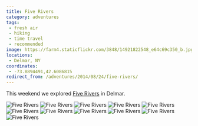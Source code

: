 ```yaml
---
title: Five Rivers
category: adventures
tags:
 - fresh air
 - hiking
 - time travel
 - recommended
image: https://farm4.staticflickr.com/3848/14921822548_e64c69c350_b.jpg
locations:
 - Delmar, NY
coordinates:
 - -73.8894491,42.6086815
redirect_from: /adventures/2014/08/24/five-rivers/
---
```



This weekend we explored [Five Rivers](http://www.friendsoffiverivers.org/) in Delmar.

<div class="photos">

<img src="https://farm4.staticflickr.com/3887/15105369821_c0683e03cd_b.jpg" class="img-wide" alt="Five Rivers">

<img src="https://farm4.staticflickr.com/3848/14921822548_e64c69c350_b.jpg" class="img-tall" alt="Five Rivers">


<img src="https://farm4.staticflickr.com/3907/14921755410_a483cb9c9f_b.jpg" class="img-wide" alt="Five Rivers">

<img src="https://farm4.staticflickr.com/3877/15108031892_2e23dc74a1_b.jpg" class="img-tall" alt="Five Rivers">


<img src="https://farm4.staticflickr.com/3838/14921830428_dcb02d0175_b.jpg" class="img-half" alt="Five Rivers">

<img src="https://farm4.staticflickr.com/3854/15085402486_127cfc24ff_b.jpg" class="img-half" alt="Five Rivers">


<img src="https://farm6.staticflickr.com/5594/14921763910_98f942dbdf_b.jpg" class="img-half" alt="Five Rivers">

<img src="https://farm4.staticflickr.com/3863/14921769230_707fb0c05d_b.jpg" class="img-half" alt="Five Rivers">


<img src="https://farm6.staticflickr.com/5593/14921841278_b5441b2043_b.jpg" class="img-tall" alt="Five Rivers">

<img src="https://farm6.staticflickr.com/5592/15085412546_e5ffa16c1a_b.jpg" class="img-wide" alt="Five Rivers">


<img src="https://farm4.staticflickr.com/3843/14921820658_b7d6a45048_b.jpg" alt="Five Rivers">
</div>
